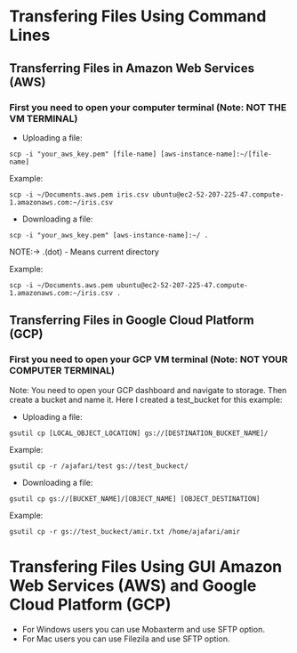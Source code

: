 # Transfering Files Using Command Lines

## Transferring Files in Amazon Web Services (AWS)


### First you need to open your computer terminal (Note: NOT THE VM TERMINAL)

* Uploading a file:
```
scp -i "your_aws_key.pem" [file-name] [aws-instance-name]:~/[file-name]
```

Example:
```
scp -i ~/Documents.aws.pem iris.csv ubuntu@ec2-52-207-225-47.compute-1.amazonaws.com:~/iris.csv
```
*  Downloading a file:
```
scp -i "your_aws_key.pem" [aws-instance-name]:~/ .
```
NOTE:->  .(dot) - Means current directory

Example:
```
scp -i ~/Documents.aws.pem ubuntu@ec2-52-207-225-47.compute-1.amazonaws.com:~/iris.csv .
```


## Transferring Files in Google Cloud Platform (GCP)


### First you need to open your GCP VM terminal (Note: NOT YOUR COMPUTER TERMINAL)
Note: You need to open your GCP dashboard and navigate to storage. Then create a bucket and name it. Here I created a test_bucket for this example:

*  Uploading a file:
```
gsutil cp [LOCAL_OBJECT_LOCATION] gs://[DESTINATION_BUCKET_NAME]/
```

Example:
```
gsutil cp -r /ajafari/test gs://test_buckect/
```
* Downloading a file:
```
gsutil cp gs://[BUCKET_NAME]/[OBJECT_NAME] [OBJECT_DESTINATION]
```

Example:
```
gsutil cp -r gs://test_buckect/amir.txt /home/ajafari/amir

```
# Transfering Files Using GUI Amazon Web Services (AWS) and Google Cloud Platform (GCP)


*  For Windows users you can use Mobaxterm and use SFTP option.
*  For Mac users you can use Filezila and use SFTP option.



